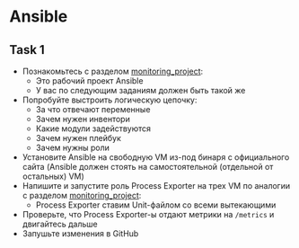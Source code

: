 # Ansible

## Task 1

- Познакомьтесь с разделом [monitoring_project](https://github.com/lamjob1993/ansible-monitoring/tree/main/ansible/monitoring_project):
  - Это рабочий проект Ansible
  - У вас по следующим заданиям должен быть такой же
- Попробуйте выстроить логическую цепочку:
  - За что отвечают переменные
  - Зачем нужен инвентори
  - Какие модули задействуются
  - Зачем нужен плейбук
  - Зачем нужны роли
- Установите Ansible на свободную VM из-под бинаря с официального сайта (Ansible должен стоять на самостоятельной (отдельной от остальных) VM)
- Напишите и запустите роль Process Exporter на трех VM по аналогии с разделом [monitoring_project](https://github.com/lamjob1993/ansible-monitoring/tree/main/ansible/monitoring_project):
  - Process Exporter ставим Unit-файлом со всеми вытекающими
- Проверьте, что Process Exporter-ы отдают метрики на `/metrics` и двигайтесь дальше
- Запушьте изменения в GitHub
